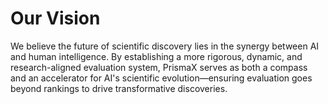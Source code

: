# Our Vision

We believe the future of scientific discovery lies in the synergy between AI and human intelligence. By establishing a more rigorous, dynamic, and research-aligned evaluation system, PrismaX serves as both a compass and an accelerator for AI's scientific evolution—ensuring evaluation goes beyond rankings to drive transformative discoveries.
